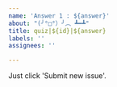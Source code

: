 ```yaml
---
name: 'Answer 1 : ${answer}'
about: "(╯°□°）╯︵ ┻━┻"
title: quiz|${id}|${answer}
labels: ''
assignees: ''

---
```


Just click 'Submit new issue'.

